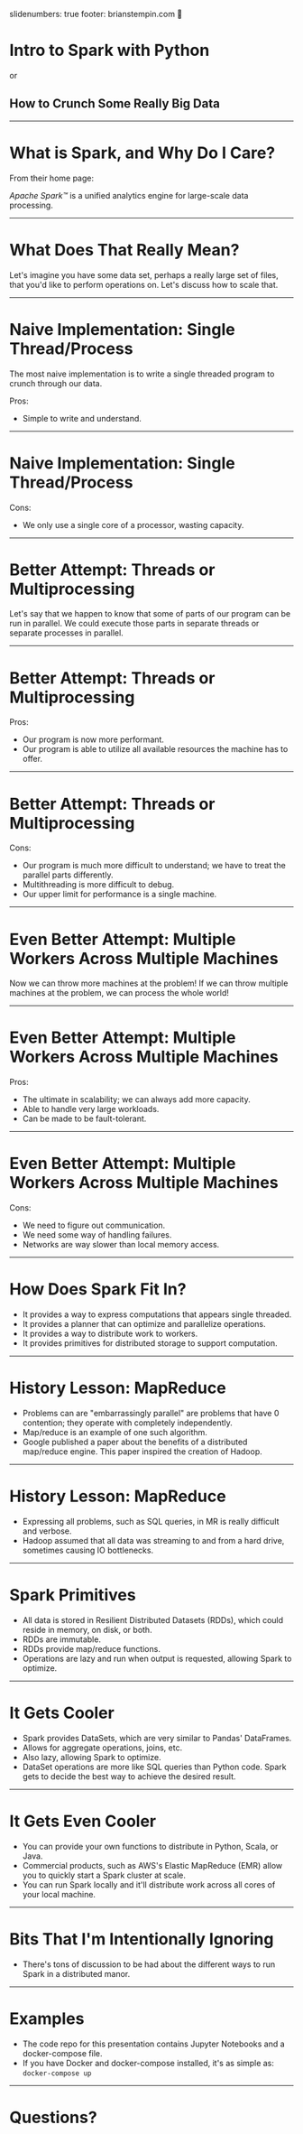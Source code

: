 slidenumbers: true
footer: brianstempin.com 🐍

# Intro to Spark with Python

or

## How to Crunch Some Really Big Data

---

# What is Spark, and Why Do I Care?

From their home page:

*Apache Spark™* is a unified analytics engine for large-scale data processing.

---

# What Does That Really Mean?

Let's imagine you have some data set, perhaps a really large set of files, that you'd like to perform operations on.
Let's discuss how to scale that.

---

# Naive Implementation:  Single Thread/Process

The most naive implementation is to write a single threaded program to crunch through our data.

Pros:
  
* Simple to write and understand.

---
# Naive Implementation:  Single Thread/Process

Cons:

* We only use a single core of a processor, wasting capacity.

---

# Better Attempt: Threads or Multiprocessing

Let's say that we happen to know that some of parts of our program can be run in parallel.  We could execute those parts
in separate threads or separate processes in parallel.

---
# Better Attempt: Threads or Multiprocessing

Pros:
 
* Our program is now more performant.
* Our program is able to utilize all available resources the machine has to offer.

---
# Better Attempt: Threads or Multiprocessing

Cons:
 
* Our program is much more difficult to understand; we have to treat the parallel parts differently.
* Multithreading is more difficult to debug.
* Our upper limit for performance is a single machine.

---

# Even Better Attempt:  Multiple Workers Across Multiple Machines

Now we can throw more machines at the problem!  If we can throw multiple machines at the problem, we can process the
whole world!

---
# Even Better Attempt:  Multiple Workers Across Multiple Machines

Pros:

* The ultimate in scalability; we can always add more capacity.
* Able to handle very large workloads.
* Can be made to be fault-tolerant.

---
# Even Better Attempt:  Multiple Workers Across Multiple Machines

Cons:

* We need to figure out communication.
* We need some way of handling failures.
* Networks are way slower than local memory access.

---

# How Does Spark Fit In?

* It provides a way to express computations that appears single threaded.
* It provides a planner that can optimize and parallelize operations.
* It provides a way to distribute work to workers.
* It provides primitives for distributed storage to support computation.

---

# History Lesson:  MapReduce

* Problems can are "embarrassingly parallel" are problems that have 0 contention; they operate with completely 
independently.
* Map/reduce is an example of one such algorithm.
* Google published a paper about the benefits of a distributed map/reduce engine.  This paper inspired the creation of Hadoop.

---

# History Lesson:  MapReduce

* Expressing all problems, such as SQL queries, in MR is really difficult and verbose.
* Hadoop assumed that all data was streaming to and from a hard drive, sometimes causing IO bottlenecks.

---

# Spark Primitives

* All data is stored in Resilient Distributed Datasets (RDDs), which could reside in memory, on disk, or both.
* RDDs are immutable.
* RDDs provide map/reduce functions.
* Operations are lazy and run when output is requested, allowing Spark to optimize.

---

# It Gets Cooler

* Spark provides DataSets, which are very similar to Pandas' DataFrames.
* Allows for aggregate operations, joins, etc.
* Also lazy, allowing Spark to optimize.
* DataSet operations are more like SQL queries than Python code.  Spark gets to decide the best way to achieve the desired result.

---

# It Gets Even Cooler

* You can provide your own functions to distribute in Python, Scala, or Java.
* Commercial products, such as AWS's Elastic MapReduce (EMR) allow you to quickly start a Spark cluster at scale.
* You can run Spark locally and it'll distribute work across all cores of your local machine.

---

# Bits That I'm Intentionally Ignoring

* There's tons of discussion to be had about the different ways to run Spark in a distributed manor.

---

# Examples

* The code repo for this presentation contains Jupyter Notebooks and a docker-compose file.
* If you have Docker and docker-compose installed, it's as simple as: `docker-compose up`

---

# Questions?
